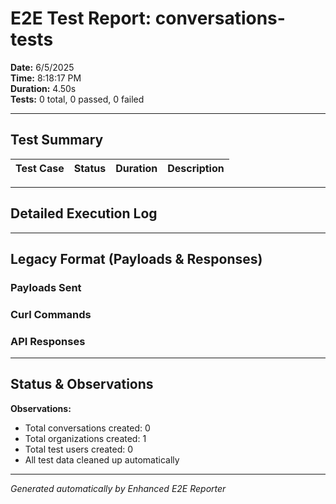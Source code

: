 # E2E Test Report: conversations-tests

**Date:** 6/5/2025  
**Time:** 8:18:17 PM  
**Duration:** 4.50s  
**Tests:** 0 total, 0 passed, 0 failed  

---

## Test Summary

| Test Case | Status | Duration | Description |
|-----------|--------|----------|-------------|


---

## Detailed Execution Log



---

## Legacy Format (Payloads & Responses)

### Payloads Sent


### Curl Commands


### API Responses


---

## Status & Observations



**Observations:**
- Total conversations created: 0
- Total organizations created: 1
- Total test users created: 0
- All test data cleaned up automatically

---
*Generated automatically by Enhanced E2E Reporter*
